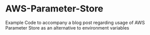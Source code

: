 # AWS-Parameter-Store
Example Code to accompany a blog post regarding usage of AWS Parameter Store as an alternative to environment variables
